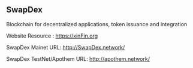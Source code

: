 ## SwapDex 

Blockchain for decentralized applications, token issuance and integration

Website Resource : https://xinFin.org

SwapDex Mainet URL: http://SwapDex.network/ 

SwapDex TestNet/Apothem URL: http://apothem.network/
